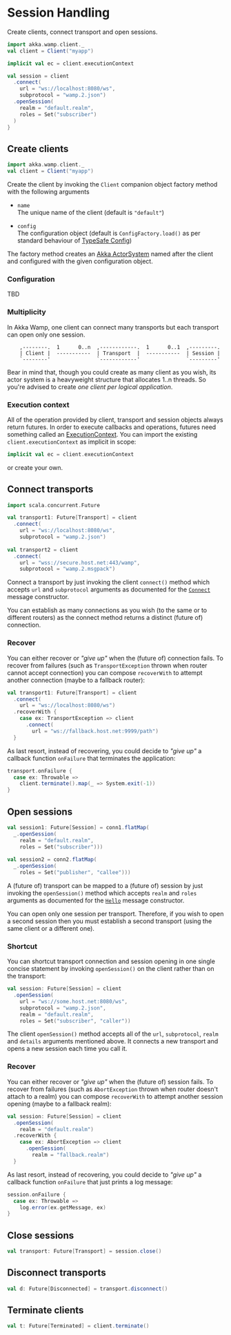 # Session Handling
Create clients, connect transport and open sessions.

```scala
import akka.wamp.client._
val client = Client("myapp")

implicit val ec = client.executionContext

val session = client
  .connect(
    url = "ws://localhost:8080/ws",
    subprotocol = "wamp.2.json")
  .openSession(
    realm = "default.realm",
    roles = Set("subscriber")
  )
}
```


## Create clients

```scala
import akka.wamp.client._
val client = Client("myapp")
```

Create the client by invoking the ``Client`` companion object factory method with the following arguments

 * ``name``  
   The unique name of the client (default is ``"default"``)
   
 * ``config``  
   The configuration object (default is ``ConfigFactory.load()`` as per standard behaviour of [TypeSafe Config](https://github.com/typesafehub/config#standard-behavior))

The factory method creates an [Akka ActorSystem](http://doc.akka.io/docs/akka/2.4.10/general/actor-systems.html) named after the client and configured with the given configuration object. 

 
### Configuration
TBD


### Multiplicity
In Akka Wamp, one client can connect many transports but each transport can open only one session.

```
    ,--------.  1      0..n  ,------------.  1      0..1  ,---------. 
    | Client |  -----------  | Transport  |  -----------  | Session | 
    `--------'               `------------'               `---------'
```

Bear in mind that, though you could create as many client as you wish, its actor system is a heavyweight structure that allocates 1..n threads. So you're advised to create _one client per logical application_.

 
 
### Execution context
All of the operation provided by client, transport and session objects always return futures. In order to execute callbacks and operations, futures need something called an [ExecutionContext](http://doc.akka.io/docs/akka/2.4.10/scala/futures.html). You can import the existing ``client.executionContext`` as implicit in scope:

```scala
implicit val ec = client.executionContext
```

or create your own.


## Connect transports

```scala
import scala.concurrent.Future

val transport1: Future[Transport] = client
  .connect(
    url = "ws://localhost:8080/ws",
    subprotocol = "wamp.2.json")
    
val transport2 = client
  .connect(
    url = "wss://secure.host.net:443/wamp",
    subprotocol = "wamp.2.msgpack")    
```

Connect a transport by just invoking the client ``connect()`` method which accepts ``url`` and ``subprotocol`` arguments as documented for the [``Connect``](../../messages#Connect) message constructor. 

You can establish as many connections as you wish (to the same or to different routers) as the connect method returns a distinct (future of) connection.

### Recover
You can either recover or _"give up"_ when the (future of) connection fails. To recover from failures (such as ``TransportException`` thrown when router cannot accept connection) you can compose ``recoverWith`` to attempt another connection (maybe to a fallback router):

```scala
val transport1: Future[Transport] = client
  .connect(
    url = "ws://localhost:8080/ws")
  .recoverWith { 
    case ex: TransportException => client
      .connect(
        url = "ws://fallback.host.net:9999/path")
  }
```

As last resort, instead of recovering, you could decide to _"give up"_ a callback function ``onFailure`` that terminates the application:

```scala
transport.onFailure {
  case ex: Throwable =>
    client.terminate().map(_ => System.exit(-1))
}
```

## Open sessions

```scala
val session1: Future[Session] = conn1.flatMap(
  _.openSession(
    realm = "default.realm",
    roles = Set("subscriber")))
    
val session2 = conn2.flatMap(
  _.openSession(
    roles = Set("publisher", "callee")))    
```

A (future of) transport can be mapped to a (future of) session by just invoking the ``openSession()`` method which accepts ``realm`` and ``roles`` arguments as documented for the [``Hello``](../../messages#Hello) message constructor. 

You can open only one session per transport. Therefore, if you wish to open a second session then you must establish a second transport (using the same client or a different one).


### Shortcut
You can shortcut transport connection and session opening in one single concise statement by invoking ``openSession()`` on the client rather than on the transport:

```scala
val session: Future[Session] = client
  .openSession(
    url = "ws://some.host.net:8080/ws",
    subprotocol = "wamp.2.json",
    realm = "default.realm",
    roles = Set("subscriber", "caller"))
```

The client ``openSession()`` method accepts all of the ``url``, ``subprotocol``, ``realm`` and ``details`` arguments mentioned above. It connects a new transport and opens a new session each time you call it.


### Recover
You can either recover or _"give up"_ when the (future of) session fails. To recover from failures (such as ``AbortException`` thrown when router doesn't attach to a realm) you can compose ``recoverWith`` to attempt another session opening (maybe to a fallback realm):

```scala
val session: Future[Session] = client
  .openSession(
    realm = "default.realm")
  .recoverWith { 
    case ex: AbortException => client
      .openSession(
        realm = "fallback.realm")
  }
```

As last resort, instead of recovering, you could decide to _"give up"_ a callback function ``onFailure`` that just prints a log message:

```scala
session.onFailure {
  case ex: Throwable => 
    log.error(ex.getMessage, ex)
}
```

## Close sessions
```scala
val transport: Future[Transport] = session.close()
```

## Disconnect transports
```scala
val d: Future[Disconnected] = transport.disconnect()
```

## Terminate clients
```scala
val t: Future[Terminated] = client.terminate()
```
